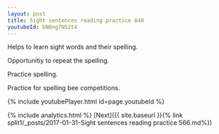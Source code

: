 ```yaml
---
layout: post
title: Sight sentences reading practice 840
youtubeId: bN0ng7N52t4
---
```

 
 
Helps to learn sight words and their spelling.

Opportunitiy to repeat the spelling. 

Practice spelling. 
 
Practice for spelling bee competitions. 
 
{% include youtubePlayer.html id=page.youtubeId %}
 
 
{% include analytics.html %} 
[Next]({{ site.baseurl }}{% link  split1/_posts/2017-01-31-Sight sentences reading practice 566.md%})
 

